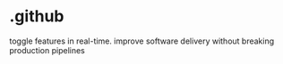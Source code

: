 # .github
toggle features in real-time. improve software delivery without breaking production pipelines
